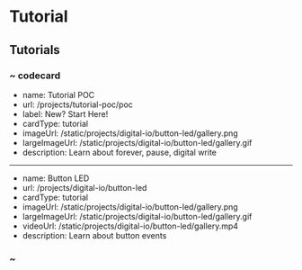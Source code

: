 # Tutorial

## Tutorials

### ~ codecard

- name: Tutorial POC
- url: /projects/tutorial-poc/poc
- label: New? Start Here!
- cardType: tutorial
- imageUrl: /static/projects/digital-io/button-led/gallery.png
- largeImageUrl: /static/projects/digital-io/button-led/gallery.gif
- description: Learn about forever, pause, digital write

---

- name: Button LED
- url: /projects/digital-io/button-led
- cardType: tutorial
- imageUrl: /static/projects/digital-io/button-led/gallery.png
- largeImageUrl: /static/projects/digital-io/button-led/gallery.gif
- videoUrl: /static/projects/digital-io/button-led/gallery.mp4
- description: Learn about button events

### ~
